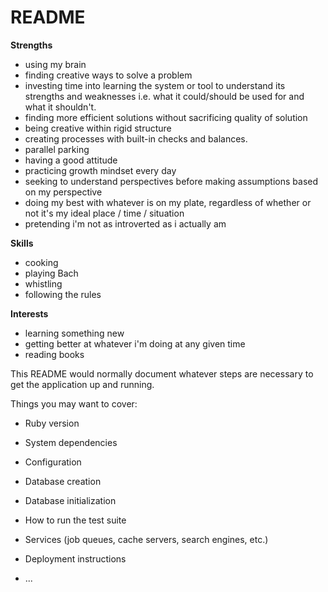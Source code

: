 # README

__Strengths__
* using my brain
* finding creative ways to solve a problem
* investing time into learning the system or tool to understand its strengths and weaknesses i.e. what it could/should be used for and what it shouldn't.
* finding more efficient solutions without sacrificing quality of solution
* being creative within rigid structure
* creating processes with built-in checks and balances.
* parallel parking
* having a good attitude
* practicing growth mindset every day
* seeking to understand perspectives before making assumptions based on my perspective
* doing my best with whatever is on my plate, regardless of whether or not it's my ideal place / time / situation
* pretending i'm not as introverted as i actually am

__Skills__
* cooking
* playing Bach
* whistling
* following the rules

__Interests__
* learning something new
* getting better at whatever i'm doing at any given time
* reading books

This README would normally document whatever steps are necessary to get the
application up and running.

Things you may want to cover:

* Ruby version

* System dependencies

* Configuration

* Database creation

* Database initialization

* How to run the test suite

* Services (job queues, cache servers, search engines, etc.)

* Deployment instructions

* ...
